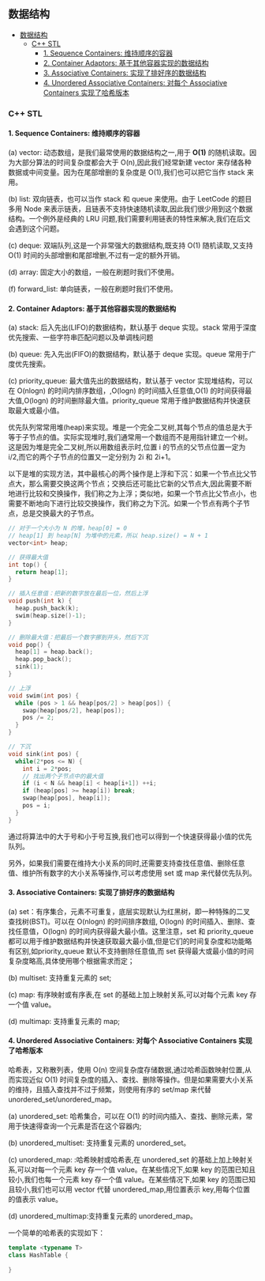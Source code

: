 ## 数据结构

<!-- TOC -->

- [数据结构](#数据结构)
  - [C++ STL](#c-stl)
    - [1. Sequence Containers: 维持顺序的容器](#1-sequence-containers-维持顺序的容器)
    - [2. Container Adaptors: 基于其他容器实现的数据结构](#2-container-adaptors-基于其他容器实现的数据结构)
    - [3. Associative Containers: 实现了排好序的数据结构](#3-associative-containers-实现了排好序的数据结构)
    - [4. Unordered Associative Containers: 对每个 Associative Containers 实现了哈希版本](#4-unordered-associative-containers-对每个-associative-containers-实现了哈希版本)

<!-- /TOC -->

### C++ STL

#### 1. Sequence Containers: 维持顺序的容器

(a) vector: 动态数组，是我们最常使用的数据结构之一,用于 **O(1)** 的随机读取。因为大部分算法的时间复杂度都会大于 O(n),因此我们经常新建 vector 来存储各种数据或中间变量。因为在尾部增删的复杂度是 O(1),我们也可以把它当作 stack 来用。

(b) list: 双向链表，也可以当作 stack 和 queue 来使用。由于 LeetCode 的题目多用 Node 来表示链表，且链表不支持快速随机读取,因此我们很少用到这个数据结构。一个例外是经典的 LRU 问题,我们需要利用链表的特性来解决,我们在后文会遇到这个问题。

(c) deque: 双端队列,这是一个非常强大的数据结构,既支持 O(1) 随机读取,又支持 O(1) 时间的头部增删和尾部增删,不过有一定的额外开销。

(d) array: 固定大小的数组，一般在刷题时我们不使用。

(f) forward_list: 单向链表，一般在刷题时我们不使用。

#### 2. Container Adaptors: 基于其他容器实现的数据结构

(a) stack: 后入先出(LIFO)的数据结构，默认基于 deque 实现。stack 常用于深度优先搜索、一些字符串匹配问题以及单调栈问题

(b) queue: 先入先出(FIFO)的数据结构，默认基于 deque 实现。queue 常用于广度优先搜索。

(c) priority_queue: 最大值先出的数据结构，默认基于 vector 实现堆结构，可以在 O(nlogn) 的时间内排序数组，,O(logn) 的时间插入任意值,O(1) 的时间获得最大值,O(logn) 的时间删除最大值。priority_queue 常用于维护数据结构并快速获取最大或最小值。

优先队列常常用堆(heap)来实现。堆是一个完全二叉树,其每个节点的值总是大于等于子节点的值。实际实现堆时,我们通常用一个数组而不是用指针建立一个树。这是因为堆是完全二叉树,所以用数组表示时,位置 i 的节点的父节点位置一定为 i/2,而它的两个子节点的位置又一定分别为 2i 和 2i+1。

以下是堆的实现方法，其中最核心的两个操作是上浮和下沉：如果一个节点比父节点大，那么需要交换这两个节点；交换后还可能比它新的父节点大,因此需要不断地进行比较和交换操作，我们称之为上浮；类似地，如果一个节点比父节点小，也需要不断地向下进行比较交换操作，我们称之为下沉。如果一个节点有两个子节点，总是交换最大的子节点。

```c++
// 对于一个大小为 N 的堆，heap[0] = 0
// heap[1] 到 heap[N] 为堆中的元素，所以 heap.size() = N + 1
vector<int> heap;

// 获得最大值
int top() {
  return heap[1];
}

// 插入任意值：把新的数字放在最后一位，然后上浮
void push(int k) {
  heap.push_back(k);
  swim(heap.size()-1);
}

// 删除最大值：把最后一个数字挪到开头，然后下沉
void pop() {
  heap[1] = heap.back();
  heap.pop_back();
  sink(1);
}

// 上浮
void swim(int pos) {
  while (pos > 1 && heap[pos/2] > heap[pos]) {
    swap(heap[pos/2], heap[pos]);
    pos /= 2;
  }
}

// 下沉
void sink(int pos) {
  while(2*pos <= N) {
    int i = 2*pos;
    // 找出两个子节点中的最大值
    if (i < N && heap[i] < heap[i+1]) ++i;
    if (heap[pos] >= heap[i]) break;
    swap(heap[pos], heap[i]);
    pos = i;
  }
}
```

通过将算法中的大于号和小于号互换,我们也可以得到一个快速获得最小值的优先队列。

另外，如果我们需要在维持大小关系的同时,还需要支持查找任意值、删除任意值、维护所有数字的大小关系等操作,可以考虑使用 set 或 map 来代替优先队列。

#### 3. Associative Containers: 实现了排好序的数据结构

(a) set：有序集合，元素不可重复，底层实现默认为红黑树，即一种特殊的二叉查找树(BST)。可以在 O(nlogn) 的时间排序数组, O(logn) 的时间插入、删除、查找任意值，O(logn) 的时间内获得最大最小值。这里注意，set 和 priority_queue 都可以用于维护数据结构并快速获取最大最小值,但是它们的时间复杂度和功能略有区别,如priority_queue 默认不支持删除任意值,而 set 获得最大或最小值的时间复杂度略高,具体使用哪个根据需求而定；

(b) multiset: 支持重复元素的 set;

(c) map: 有序映射或有序表,在 set 的基础上加上映射关系,可以对每个元素 key 存一个值 value。

(d) multimap: 支持重复元素的 map;

#### 4. Unordered Associative Containers: 对每个 Associative Containers 实现了哈希版本

哈希表，又称散列表，使用 O(n) 空间复杂度存储数据,通过哈希函数映射位置,从而实现近似 O(1) 时间复杂度的插入、查找、删除等操作。但是如果需要大小关系的维持，且插入查找并不过于频繁，则使用有序的 set/map 来代替 unordered_set/unordered_map。

(a) unordered_set: 哈希集合，可以在 O(1) 的时间内插入、查找、删除元素，常用于快速得查询一个元素是否在这个容器内;

(b) unordered_multiset: 支持重复元素的 unordered_set。

(c) unordered_map: :哈希映射或哈希表,在 unordered_set 的基础上加上映射关系,可以对每一个元素 key 存一个值 value。在某些情况下,如果 key 的范围已知且较小,我们也每一个元素 key 存一个值 value。在某些情况下,如果 key 的范围已知且较小,我们也可以用 vector 代替 unordered_map,用位置表示 key,用每个位置的值表示 value。

(d) unordered_multimap:支持重复元素的 unordered_map。

一个简单的哈希表的实现如下：

```c++
template <typename T>
class HashTable {
  
}
```
